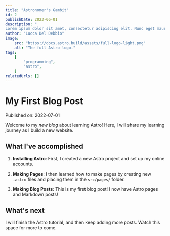 ```yaml
---
title: "Astronomer's Gambit"
id: 2
publishDate: 2023-06-01
description: "
Lorem ipsum dolor sit amet, consectetur adipiscing elit. Nunc eget mauris imperdiet, auctor dolor eu, rutrum lorem. Ut nibh sapien, efficitur vel fringilla et, sodales imperdiet enim. Suspendisse accumsan, lorem ut imperdiet ornare, dui ex tincidunt lorem, ut vehicula quam magna vitae lectus. Nam rhoncus viverra massa, sit amet scelerisque nulla pulvinar sit amet. Phasellus convallis, massa id semper molestie, odio sem venenatis nisl, in pretium tortor ligula at velit. Praesent efficitur velit vel nunc tincidunt, in congue ex porttitor. Donec enim nisi, congue pretium efficitur id, commodo ac enim."
author: "Lucca Del Debbio"
image:
    src: "https://docs.astro.build/assets/full-logo-light.png"
    alt: "The full Astro logo."
tags:
    [
        "programming",
        "astro",
    ]
relatedUrls: []
---
```


# My First Blog Post

Published on: 2022-07-01

Welcome to my _new blog_ about learning Astro! Here, I will share my learning journey as I build a new website.

## What I've accomplished

1. **Installing Astro**: First, I created a new Astro project and set up my online accounts.

2. **Making Pages**: I then learned how to make pages by creating new `.astro` files and placing them in the `src/pages/` folder.

3. **Making Blog Posts**: This is my first blog post! I now have Astro pages and Markdown posts!

## What's next

I will finish the Astro tutorial, and then keep adding more posts. Watch this space for more to come.
